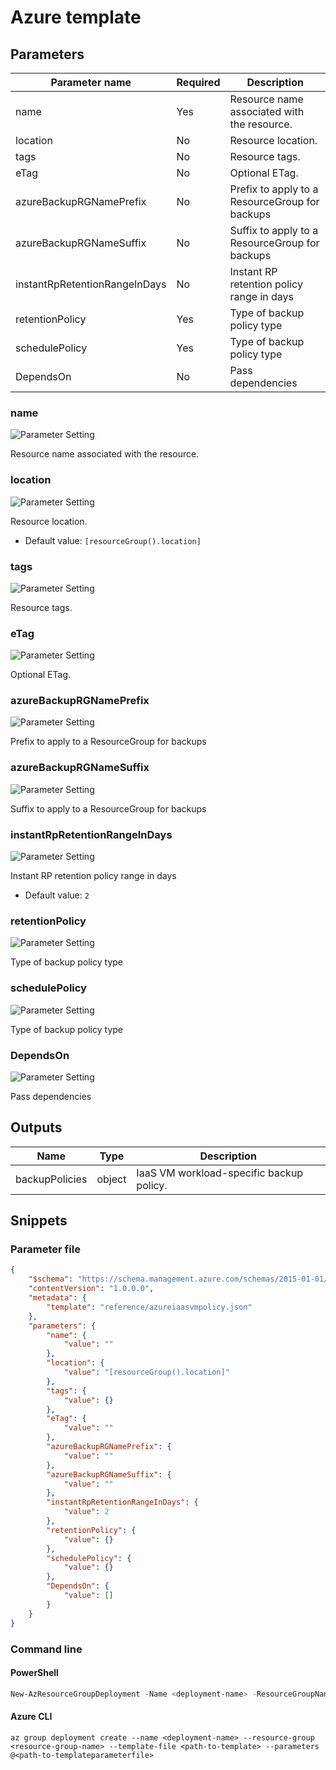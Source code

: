 # Azure template

## Parameters

Parameter name | Required | Description
-------------- | -------- | -----------
name           | Yes      | Resource name associated with the resource.
location       | No       | Resource location.
tags           | No       | Resource tags.
eTag           | No       | Optional ETag.
azureBackupRGNamePrefix | No       | Prefix to apply to a ResourceGroup for backups
azureBackupRGNameSuffix | No       | Suffix to apply to a ResourceGroup for backups
instantRpRetentionRangeInDays | No       | Instant RP retention policy range in days
retentionPolicy | Yes      | Type of backup policy type
schedulePolicy | Yes      | Type of backup policy type
DependsOn      | No       | Pass dependencies

### name

![Parameter Setting](https://img.shields.io/badge/parameter-required-orange?style=flat-square)

Resource name associated with the resource.

### location

![Parameter Setting](https://img.shields.io/badge/parameter-optional-green?style=flat-square)

Resource location.

- Default value: `[resourceGroup().location]`

### tags

![Parameter Setting](https://img.shields.io/badge/parameter-optional-green?style=flat-square)

Resource tags.

### eTag

![Parameter Setting](https://img.shields.io/badge/parameter-optional-green?style=flat-square)

Optional ETag.

### azureBackupRGNamePrefix

![Parameter Setting](https://img.shields.io/badge/parameter-optional-green?style=flat-square)

Prefix to apply to a ResourceGroup for backups

### azureBackupRGNameSuffix

![Parameter Setting](https://img.shields.io/badge/parameter-optional-green?style=flat-square)

Suffix to apply to a ResourceGroup for backups

### instantRpRetentionRangeInDays

![Parameter Setting](https://img.shields.io/badge/parameter-optional-green?style=flat-square)

Instant RP retention policy range in days

- Default value: `2`

### retentionPolicy

![Parameter Setting](https://img.shields.io/badge/parameter-required-orange?style=flat-square)

Type of backup policy type

### schedulePolicy

![Parameter Setting](https://img.shields.io/badge/parameter-required-orange?style=flat-square)

Type of backup policy type

### DependsOn

![Parameter Setting](https://img.shields.io/badge/parameter-optional-green?style=flat-square)

Pass dependencies

## Outputs

Name | Type | Description
---- | ---- | -----------
backupPolicies | object | IaaS VM workload-specific backup policy.

## Snippets

### Parameter file

```json
{
    "$schema": "https://schema.management.azure.com/schemas/2015-01-01/deploymentParameters.json#",
    "contentVersion": "1.0.0.0",
    "metadata": {
        "template": "reference/azureiaasvmpolicy.json"
    },
    "parameters": {
        "name": {
            "value": ""
        },
        "location": {
            "value": "[resourceGroup().location]"
        },
        "tags": {
            "value": {}
        },
        "eTag": {
            "value": ""
        },
        "azureBackupRGNamePrefix": {
            "value": ""
        },
        "azureBackupRGNameSuffix": {
            "value": ""
        },
        "instantRpRetentionRangeInDays": {
            "value": 2
        },
        "retentionPolicy": {
            "value": {}
        },
        "schedulePolicy": {
            "value": {}
        },
        "DependsOn": {
            "value": []
        }
    }
}
```

### Command line

#### PowerShell

```powershell
New-AzResourceGroupDeployment -Name <deployment-name> -ResourceGroupName <resource-group-name> -TemplateFile <path-to-template> -TemplateParameterFile <path-to-templateparameter>
```

#### Azure CLI

```text
az group deployment create --name <deployment-name> --resource-group <resource-group-name> --template-file <path-to-template> --parameters @<path-to-templateparameterfile>
```
